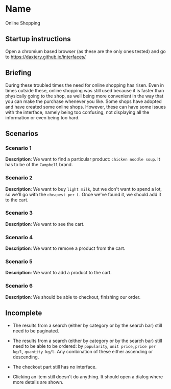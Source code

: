 # Name

Online Shopping

## Startup instructions

Open a chromium based browser (as these are the only ones tested) and go to https://daxtery.github.io/interfaces/

## Briefing

During these troubled times the need for online shopping has risen. Even in times outside these, online shopping was still used because it
is faster than physically going to the shop, as well being more convenient in the way that you can make the purchase whenever you like.
Some shops have adopted and have created some online shops. However, these can have some issues with the interface, namely being too
confusing, not displaying all the information or even being too hard.

## Scenarios

### Scenario 1

**Description**: We want to find a particular product: `chicken noodle soup`. It has to be of the `Campbell` brand.

### Scenario 2

**Description**: We want to buy `light milk`, but we don't want to spend a lot, so we'll go with the `cheapest per L`. Once we've found it, we should add it to the cart.

### Scenario 3

**Description**: We want to see the cart.

### Scenario 4

**Description**: We want to remove a product from the cart.

### Scenario 5

**Description**: We want to add a product to the cart.

### Scenario 6

**Description**: We should be able to checkout, finishing our order.


## Incomplete

- The results from a search (either by category or by the search bar) still need to be paginated.

- The results from a search (either by category or by the search bar) still need to be able to be ordered: by `popularity`, `unit price`, `price per kg/l`, `quantity kg/l`. Any combination of these either ascending or descending.

- The checkout part still has no interface.

- Clicking an item still doesn't do anything. It should open a dialog where more details are shown.